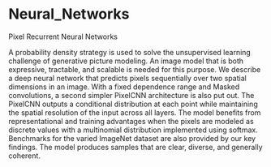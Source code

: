 # Neural_Networks
Pixel Recurrent Neural Networks

A probability density strategy is used to solve the unsupervised learning challenge of generative picture modeling. An image model that is both expressive, tractable, and scalable is needed for this purpose. We describe a deep neural network that predicts pixels sequentially over two spatial dimensions in an image. With a fixed dependence range and Masked convolutions, a second simpler PixelCNN architecture is also put out. The PixelCNN outputs a conditional distribution at each point while maintaining the spatial resolution of the input across all layers. The model benefits from representational and training advantages when the pixels are modeled as discrete values with a multinomial distribution implemented using softmax. Benchmarks for the varied ImageNet dataset are also provided by our key findings. The model produces samples that are clear, diverse, and generally coherent.

